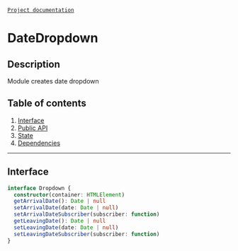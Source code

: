 [`Project documentation`](../../../../README.md#documentation)

# DateDropdown

## Description
Module creates date dropdown

## Table of contents
1. [Interface](#interface)
2. [Public API](date-dropdown.API.md)
3. [State](date-dropdown.state.md)
4. [Dependencies](date-dropdown.dependencies.md)


***

<a name="interface"></a>

## Interface

```ts
interface Dropdown {
  constructor(container: HTMLElement)
  getArrivalDate(): Date | null
  setArrivalDate(date: Date | null)
  setArrivalDateSubscriber(subscriber: function)
  getLeavingDate(): Date | null
  setLeavingDate(date: Date | null)
  setLeavingDateSubscriber(subscriber: function)
}
```